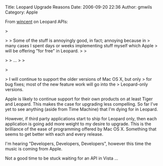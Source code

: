 Title: Leopard Upgrade Reasons
Date: 2006-09-20 22:36
Author: gmwils
Category: Apple

From [wincent][] on Leopard APIs:

</p>

<p>
> </p>
>
> Some of the stuff is annoyingly good, in fact; annoying because in
> many cases I spent days or weeks implementing stuff myself which Apple
> will be offering "for free" in Leopard.
>
> </p>
>
> ...
>
> </p>
> <p>

</p>

<p>
> I will continue to support the older versions of Mac OS X, but only
> for bug fixes; most of the new feature work will go into the
> Leopard-only versions.

</p>

Apple is likely to continue support for their own products on at least
Tiger and Leopard. This makes the case for upgrading less compelling. So
far I've yet to see anything (aside from Time Machine) that I'm dying
for in Leopard.

</p>

However, if third party applications start to ship for Leopard only,
then each application is going add more weight to my desire to upgrade.
This is the brilliance of the ease of programming offered by Mac OS X.
Something that seems to get better with each and every release.

</p>

I'm hearing "Developers, Developers, Developers", however this time the
music is coming from Apple.

</p>

Not a good time to be stuck waiting for an API in Vista ...

</p>

  [wincent]: http://wincent.com/a/about/wincent/weblog/archives/2006/09/leopard_api_cha.php
